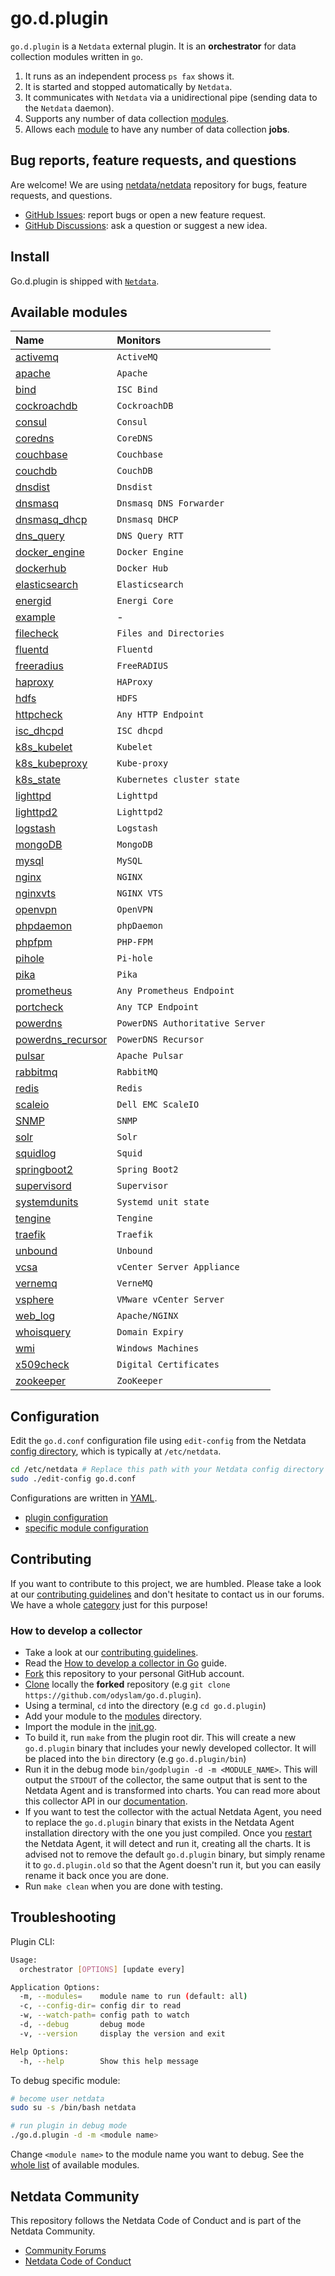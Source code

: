 <!--
title: go.d.plugin
description: "go.d.plugin is an external plugin for Netdata, responsible for running individual data collectors written in Go."
custom_edit_url: https://github.com/netdata/go.d.plugin/edit/master/README.md
-->

# go.d.plugin

`go.d.plugin` is a `Netdata` external plugin. It is an **orchestrator** for data collection modules written in `go`.

1. It runs as an independent process `ps fax` shows it.
2. It is started and stopped automatically by `Netdata`.
3. It communicates with `Netdata` via a unidirectional pipe (sending data to the `Netdata` daemon).
4. Supports any number of data collection [modules](https://github.com/netdata/go.d.plugin/tree/master/modules).
5. Allows each [module](https://github.com/netdata/go.d.plugin/tree/master/modules) to have any number of data
   collection **jobs**.

## Bug reports, feature requests, and questions

Are welcome! We are using [netdata/netdata](https://github.com/netdata/netdata/) repository for bugs, feature requests,
and questions.

- [GitHub Issues](https://github.com/netdata/netdata/issues/new/choose): report bugs or open a new feature request.
- [GitHub Discussions](https://github.com/netdata/netdata/discussions): ask a question or suggest a new idea.

## Install

Go.d.plugin is shipped with [`Netdata`](https://github.com/netdata/netdata).

## Available modules

| Name                                                                                              | Monitors                        |
|:--------------------------------------------------------------------------------------------------|:--------------------------------|
| [activemq](https://github.com/netdata/go.d.plugin/tree/master/modules/activemq)                   | `ActiveMQ`                      |
| [apache](https://github.com/netdata/go.d.plugin/tree/master/modules/apache)                       | `Apache`                        |
| [bind](https://github.com/netdata/go.d.plugin/tree/master/modules/bind)                           | `ISC Bind`                      |
| [cockroachdb](https://github.com/netdata/go.d.plugin/tree/master/modules/cockroachdb)             | `CockroachDB`                   |
| [consul](https://github.com/netdata/go.d.plugin/tree/master/modules/consul)                       | `Consul`                        |
| [coredns](https://github.com/netdata/go.d.plugin/tree/master/modules/coredns)                     | `CoreDNS`                       |
| [couchbase](https://github.com/netdata/go.d.plugin/tree/master/modules/couchbase)                 | `Couchbase`                     |
| [couchdb](https://github.com/netdata/go.d.plugin/tree/master/modules/couchdb)                     | `CouchDB`                       |
| [dnsdist](https://github.com/netdata/go.d.plugin/tree/master/modules/dnsdist)                     | `Dnsdist`                       |
| [dnsmasq](https://github.com/netdata/go.d.plugin/tree/master/modules/dnsmasq)                     | `Dnsmasq DNS Forwarder`         |
| [dnsmasq_dhcp](https://github.com/netdata/go.d.plugin/tree/master/modules/dnsmasq_dhcp)           | `Dnsmasq DHCP`                  |
| [dns_query](https://github.com/netdata/go.d.plugin/tree/master/modules/dnsquery)                  | `DNS Query RTT`                 |
| [docker_engine](https://github.com/netdata/go.d.plugin/tree/master/modules/docker_engine)         | `Docker Engine`                 |
| [dockerhub](https://github.com/netdata/go.d.plugin/tree/master/modules/dockerhub)                 | `Docker Hub`                    |
| [elasticsearch](https://github.com/netdata/go.d.plugin/tree/master/modules/elasticsearch)         | `Elasticsearch`                 |
| [energid](https://github.com/netdata/go.d.plugin/tree/master/modules/energid)                     | `Energi Core`                   |
| [example](https://github.com/netdata/go.d.plugin/tree/master/modules/example)                     | -                               |
| [filecheck](https://github.com/netdata/go.d.plugin/tree/master/modules/filecheck)                 | `Files and Directories`         |
| [fluentd](https://github.com/netdata/go.d.plugin/tree/master/modules/fluentd)                     | `Fluentd`                       |
| [freeradius](https://github.com/netdata/go.d.plugin/tree/master/modules/freeradius)               | `FreeRADIUS`                    |
| [haproxy](https://github.com/netdata/go.d.plugin/tree/master/modules/haproxy)                     | `HAProxy`                       |
| [hdfs](https://github.com/netdata/go.d.plugin/tree/master/modules/hdfs)                           | `HDFS`                          |
| [httpcheck](https://github.com/netdata/go.d.plugin/tree/master/modules/httpcheck)                 | `Any HTTP Endpoint`             |
| [isc_dhcpd](https://github.com/netdata/go.d.plugin/tree/master/modules/isc_dhcpd)                 | `ISC dhcpd`                     |
| [k8s_kubelet](https://github.com/netdata/go.d.plugin/tree/master/modules/k8s_kubelet)             | `Kubelet`                       |
| [k8s_kubeproxy](https://github.com/netdata/go.d.plugin/tree/master/modules/k8s_kubeproxy)         | `Kube-proxy`                    |
| [k8s_state](https://github.com/netdata/go.d.plugin/tree/master/modules/k8s_state)                 | `Kubernetes cluster state`      |
| [lighttpd](https://github.com/netdata/go.d.plugin/tree/master/modules/lighttpd)                   | `Lighttpd`                      |
| [lighttpd2](https://github.com/netdata/go.d.plugin/tree/master/modules/lighttpd2)                 | `Lighttpd2`                     |
| [logstash](https://github.com/netdata/go.d.plugin/tree/master/modules/logstash)                   | `Logstash`                      |
| [mongoDB](https://github.com/netdata/go.d.plugin/tree/master/modules/mongodb)                     | `MongoDB`                       |
| [mysql](https://github.com/netdata/go.d.plugin/tree/master/modules/mysql)                         | `MySQL`                         |
| [nginx](https://github.com/netdata/go.d.plugin/tree/master/modules/nginx)                         | `NGINX`                         |
| [nginxvts](https://github.com/netdata/go.d.plugin/tree/master/modules/nginxvts)                   | `NGINX VTS`                     |
| [openvpn](https://github.com/netdata/go.d.plugin/tree/master/modules/openvpn)                     | `OpenVPN`                       |
| [phpdaemon](https://github.com/netdata/go.d.plugin/tree/master/modules/phpdaemon)                 | `phpDaemon`                     |
| [phpfpm](https://github.com/netdata/go.d.plugin/tree/master/modules/phpfpm)                       | `PHP-FPM`                       |
| [pihole](https://github.com/netdata/go.d.plugin/tree/master/modules/pihole)                       | `Pi-hole`                       |
| [pika](https://github.com/netdata/go.d.plugin/tree/master/modules/pika)                           | `Pika`                          |
| [prometheus](https://github.com/netdata/go.d.plugin/tree/master/modules/prometheus)               | `Any Prometheus Endpoint`       |
| [portcheck](https://github.com/netdata/go.d.plugin/tree/master/modules/portcheck)                 | `Any TCP Endpoint`              |
| [powerdns](https://github.com/netdata/go.d.plugin/tree/master/modules/powerdns)                   | `PowerDNS Authoritative Server` |
| [powerdns_recursor](https://github.com/netdata/go.d.plugin/tree/master/modules/powerdns_recursor) | `PowerDNS Recursor`             |
| [pulsar](https://github.com/netdata/go.d.plugin/tree/master/modules/portcheck)                    | `Apache Pulsar`                 |
| [rabbitmq](https://github.com/netdata/go.d.plugin/tree/master/modules/rabbitmq)                   | `RabbitMQ`                      |
| [redis](https://github.com/netdata/go.d.plugin/tree/master/modules/redis)                         | `Redis`                         |
| [scaleio](https://github.com/netdata/go.d.plugin/tree/master/modules/scaleio)                     | `Dell EMC ScaleIO`              |
| [SNMP](https://github.com/netdata/go.d.plugin/blob/master/modules/snmp)                           | `SNMP`                          |
| [solr](https://github.com/netdata/go.d.plugin/tree/master/modules/solr)                           | `Solr`                          |
| [squidlog](https://github.com/netdata/go.d.plugin/tree/master/modules/squidlog)                   | `Squid`                         |
| [springboot2](https://github.com/netdata/go.d.plugin/tree/master/modules/springboot2)             | `Spring Boot2`                  |
| [supervisord](https://github.com/netdata/go.d.plugin/tree/master/modules/supervisord)             | `Supervisor`                    |
| [systemdunits](https://github.com/netdata/go.d.plugin/tree/master/modules/systemdunits)           | `Systemd unit state`            |
| [tengine](https://github.com/netdata/go.d.plugin/tree/master/modules/tengine)                     | `Tengine`                       |
| [traefik](https://github.com/netdata/go.d.plugin/tree/master/modules/traefik)                     | `Traefik`                       |
| [unbound](https://github.com/netdata/go.d.plugin/tree/master/modules/unbound)                     | `Unbound`                       |
| [vcsa](https://github.com/netdata/go.d.plugin/tree/master/modules/vcsa)                           | `vCenter Server Appliance`      |
| [vernemq](https://github.com/netdata/go.d.plugin/tree/master/modules/vernemq)                     | `VerneMQ`                       |
| [vsphere](https://github.com/netdata/go.d.plugin/tree/master/modules/vsphere)                     | `VMware vCenter Server`         |
| [web_log](https://github.com/netdata/go.d.plugin/tree/master/modules/weblog)                      | `Apache/NGINX`                  |
| [whoisquery](https://github.com/netdata/go.d.plugin/tree/master/modules/whoisquery)               | `Domain Expiry`                 |
| [wmi](https://github.com/netdata/go.d.plugin/tree/master/modules/wmi)                             | `Windows Machines`              |
| [x509check](https://github.com/netdata/go.d.plugin/tree/master/modules/x509check)                 | `Digital Certificates`          |
| [zookeeper](https://github.com/netdata/go.d.plugin/tree/master/modules/zookeeper)                 | `ZooKeeper`                     |

## Configuration

Edit the `go.d.conf` configuration file using `edit-config` from the
Netdata [config directory](https://learn.netdata.cloud/docs/configure/nodes), which is typically at `/etc/netdata`.

```bash
cd /etc/netdata # Replace this path with your Netdata config directory
sudo ./edit-config go.d.conf
```

Configurations are written in [YAML](http://yaml.org/).

- [plugin configuration](https://github.com/netdata/go.d.plugin/blob/master/config/go.d.conf)
- [specific module configuration](https://github.com/netdata/go.d.plugin/tree/master/config/go.d)

## Contributing

If you want to contribute to this project, we are humbled. Please take a look at
our [contributing guidelines](https://learn.netdata.cloud/contribute/handbook) and don't hesitate to contact us in our
forums. We have a whole [category](https://community.netdata.cloud/c/agent-development/9) just for this purpose!

### How to develop a collector

- Take a look at our [contributing guidelines](https://learn.netdata.cloud/contribute/handbook).
- Read
  the [How to develop a collector in Go](https://github.com/netdata/go.d.plugin/tree/master/docs/how-to-write-a-module.md)
  guide.
- [Fork](https://docs.github.com/en/github/getting-started-with-github/fork-a-repo) this repository to your personal
  GitHub account.
- [Clone](https://docs.github.com/en/github/creating-cloning-and-archiving-repositories/cloning-a-repository#:~:text=to%20GitHub%20Desktop-,On%20GitHub%2C%20navigate%20to%20the%20main%20page%20of%20the%20repository,Desktop%20to%20complete%20the%20clone.)
  locally the **forked** repository (e.g `git clone https://github.com/odyslam/go.d.plugin`).
- Using a terminal, `cd` into the directory (e.g `cd go.d.plugin`)
- Add your module to the [modules](https://github.com/netdata/go.d.plugin/tree/master/modules) directory.
- Import the module in the [init.go](https://github.com/netdata/go.d.plugin/blob/master/cmd/godplugin/init.go).
- To build it, run `make` from the plugin root dir. This will create a new `go.d.plugin` binary that includes your newly
  developed collector. It will be placed into the `bin` directory (e.g `go.d.plugin/bin`)
- Run it in the debug mode `bin/godplugin -d -m <MODULE_NAME>`. This will output the `STDOUT` of the collector, the same
  output that is sent to the Netdata Agent and is transformed into charts. You can read more about this collector API in
  our [documentation](https://learn.netdata.cloud/docs/agent/collectors/plugins.d#external-plugins-api).
- If you want to test the collector with the actual Netdata Agent, you need to replace the `go.d.plugin` binary that
  exists in the Netdata Agent installation directory with the one you just compiled. Once
  you [restart](https://learn.netdata.cloud/docs/configure/start-stop-restart) the Netdata Agent, it will detect and run
  it, creating all the charts. It is advised not to remove the default `go.d.plugin` binary, but simply rename it
  to `go.d.plugin.old` so that the Agent doesn't run it, but you can easily rename it back once you are done.
- Run `make clean` when you are done with testing.

## Troubleshooting

Plugin CLI:

```sh
Usage:
  orchestrator [OPTIONS] [update every]

Application Options:
  -m, --modules=    module name to run (default: all)
  -c, --config-dir= config dir to read
  -w, --watch-path= config path to watch
  -d, --debug       debug mode
  -v, --version     display the version and exit

Help Options:
  -h, --help        Show this help message
```

To debug specific module:

```sh
# become user netdata
sudo su -s /bin/bash netdata

# run plugin in debug mode
./go.d.plugin -d -m <module name>
```

Change `<module name>` to the module name you want to debug. See the [whole list](#available-modules) of available
modules.

## Netdata Community

This repository follows the Netdata Code of Conduct and is part of the Netdata Community.

- [Community Forums](https://community.netdata.cloud)
- [Netdata Code of Conduct](https://learn.netdata.cloud/contribute/code-of-conduct)
